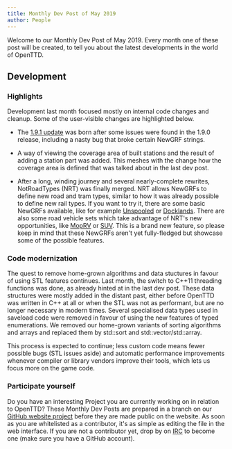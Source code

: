 ```yaml
---
title: Monthly Dev Post of May 2019
author: People
---
```


Welcome to our Monthly Dev Post of May 2019.
Every month one of these post will be created, to tell you about the latest developments in the world of OpenTTD.

<!-- more -->

## Development

### Highlights

Development last month focused mostly on internal code changes and cleanup.
Some of the user-visible changes are highlighted below.

* The [1.9.1 update](https://www.openttd.org/news/2019/04/08/openttd-1-9-1.html) was born after some issues were found in the 1.9.0 release, including a nasty bug that broke certain NewGRF strings.

* A way of viewing the coverage area of built stations and the result of adding a station part was added.
This meshes with the change how the coverage area is defined that was talked about in the last dev post.

* After a long, winding journey and several nearly-complete rewrites, NotRoadTypes (NRT) was finally merged.
NRT allows NewGRFs to define new road and tram types, similar to how it was already possible to define new rail types.
If you want to try it, there are some basic NewGRFs available, like for example [Unspooled](https://www.tt-forums.net/viewtopic.php?f=26&t=75986) or [Docklands](https://www.tt-forums.net/viewtopic.php?f=67&t=75941).
There are also some road vehicle sets which take advantage of NRT's new opportunities, like [MopRV](https://www.tt-forums.net/viewtopic.php?p=1203552#p1203552) or [SUV](https://www.tt-forums.net/viewtopic.php?f=26&t=82984).
This is a brand new feature, so please keep in mind that these NewGRFs aren't yet fully-fledged but showcase some of the possible features.

### Code modernization

The quest to remove home-grown algorithms and data stuctures in favour of using STL features continues.
Last month, the switch to C++11 threading functions was done, as already hinted at in the last dev post.
These data structures were mostly added in the distant past, either before OpenTTD was written in C++ at all or when the STL was not as performant, but are no longer necessary in modern times.
Several specialised data types used in saveload code were removed in favour of using the new features of typed enumerations.
We removed our home-grown variants of sorting algorithms and arrays and replaced them by std::sort and std::vector/std::array.

This process is expected to continue; less custom code means fewer possible bugs (STL issues aside) and automatic performance improvements whenever compiler or library vendors improve their tools, which lets us focus more on the game code.

### Participate yourself

Do you have an interesting Project you are currently working on in relation to OpenTTD?
These Monthly Dev Posts are prepared in a branch on our [GitHub website project](https://github.com/OpenTTD/website/tree/monthly-dev-post/_posts/2019-06-01-monthly-dev-post.md) before they are made public on the website.
As soon as you are whitelisted as a contributor, it's as simple as editing the file in the web interface.
If you are not a contributor yet, drop by on [IRC](https://www.openttd.org/contact.html) to become one (make sure you have a GitHub account).
